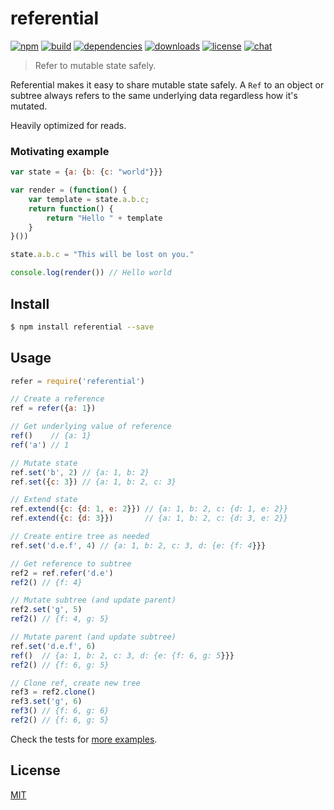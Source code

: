 # referential

[![npm][npm-img]][npm-url]
[![build][build-img]][build-url]
[![dependencies][dependencies-img]][dependencies-url]
[![downloads][downloads-img]][downloads-url]
[![license][license-img]][license-url]
[![chat][chat-img]][chat-url]

> Refer to mutable state safely.

Referential makes it easy to share mutable state safely. A `Ref` to an object
or subtree always refers to the same underlying data regardless how it's
mutated.

Heavily optimized for reads.

### Motivating example
```javascript
var state = {a: {b: {c: "world"}}}

var render = (function() {
    var template = state.a.b.c;
    return function() {
        return "Hello " + template
    }
}())

state.a.b.c = "This will be lost on you."

console.log(render()) // Hello world
```

## Install
```bash
$ npm install referential --save
```

## Usage
```javascript
refer = require('referential')

// Create a reference
ref = refer({a: 1})

// Get underlying value of reference
ref()    // {a: 1}
ref('a') // 1

// Mutate state
ref.set('b', 2) // {a: 1, b: 2}
ref.set({c: 3}) // {a: 1, b: 2, c: 3}

// Extend state
ref.extend({c: {d: 1, e: 2}}) // {a: 1, b: 2, c: {d: 1, e: 2}}
ref.extend({c: {d: 3}})       // {a: 1, b: 2, c: {d: 3, e: 2}}

// Create entire tree as needed
ref.set('d.e.f', 4) // {a: 1, b: 2, c: 3, d: {e: {f: 4}}}

// Get reference to subtree
ref2 = ref.refer('d.e')
ref2() // {f: 4}

// Mutate subtree (and update parent)
ref2.set('g', 5)
ref2() // {f: 4, g: 5}

// Mutate parent (and update subtree)
ref.set('d.e.f', 6)
ref()  // {a: 1, b: 2, c: 3, d: {e: {f: 6, g: 5}}}
ref2() // {f: 6, g: 5}

// Clone ref, create new tree
ref3 = ref2.clone()
ref3.set('g', 6)
ref3() // {f: 6, g: 6}
ref2() // {f: 6, g: 5}
```

Check the tests for [more examples][examples].

## License
[MIT][license-url]

[examples]:         https://github.com/zeekay/referential/blob/master/test/test.coffee

[build-img]:        https://img.shields.io/travis/zeekay/referential.svg
[build-url]:        https://travis-ci.org/zeekay/referential
[chat-img]:         https://badges.gitter.im/join-chat.svg
[chat-url]:         https://gitter.im/zeekay/hi
[coverage-img]:     https://coveralls.io/repos/zeekay/referential/badge.svg?branch=master&service=github
[coverage-url]:     https://coveralls.io/github/zeekay/referential?branch=master
[dependencies-img]: https://david-dm.org/zeekay/referential.svg
[dependencies-url]: https://david-dm.org/zeekay/referential
[downloads-img]:    https://img.shields.io/npm/dm/referential.svg
[downloads-url]:    http://badge.fury.io/js/referential
[license-img]:      https://img.shields.io/npm/l/referential.svg
[license-url]:      https://github.com/zeekay/referential/blob/master/LICENSE
[npm-img]:          https://img.shields.io/npm/v/referential.svg
[npm-url]:          https://www.npmjs.com/package/referential
